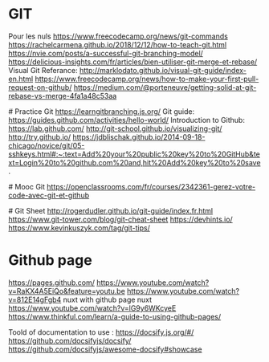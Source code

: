 # GIT

Pour les nuls
https://www.freecodecamp.org/news/git-commands
https://rachelcarmena.github.io/2018/12/12/how-to-teach-git.html
https://nvie.com/posts/a-successful-git-branching-model/
https://delicious-insights.com/fr/articles/bien-utiliser-git-merge-et-rebase/
Visual Git Referance: http://marklodato.github.io/visual-git-guide/index-en.html
https://www.freecodecamp.org/news/how-to-make-your-first-pull-request-on-github/
https://medium.com/@porteneuve/getting-solid-at-git-rebase-vs-merge-4fa1a48c53aa

# Practice Git
https://learngitbranching.js.org/
Git guide: https://guides.github.com/activities/hello-world/
Introduction to Github: https://lab.github.com/
http://git-school.github.io/visualizing-git/
http://try.github.io/
https://jdblischak.github.io/2014-09-18-chicago/novice/git/05-sshkeys.html#:~:text=Add%20your%20public%20key%20to%20GitHub&text=Login%20to%20github.com%20and,hit%20Add%20key%20to%20save.

# Mooc Git
https://openclassrooms.com/fr/courses/2342361-gerez-votre-code-avec-git-et-github

# Git Sheet
http://rogerdudler.github.io/git-guide/index.fr.html
https://www.git-tower.com/blog/git-cheat-sheet
https://devhints.io/
https://www.kevinkuszyk.com/tag/git-tips/

# Github page

https://pages.github.com/
https://www.youtube.com/watch?v=RaKX4A5EiQo&feature=youtu.be
https://www.youtube.com/watch?v=812E14gFgb4
nuxt with github page
nuxt https://www.youtube.com/watch?v=lG9y6WKcyeE
https://www.thinkful.com/learn/a-guide-to-using-github-pages/

Toold of documentation to use :
https://docsify.js.org/#/
https://github.com/docsifyjs/docsify/
https://github.com/docsifyjs/awesome-docsify#showcase
